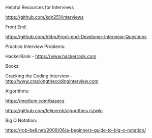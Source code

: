 Helpful Resources for Interviews

https://github.com/kdn251/interviews


Front End:

https://github.com/h5bp/Front-end-Developer-Interview-Questions


Practice Interview Problems:

HackerRank - https://www.hackerrank.com


Books:

Cracking the Coding Interview - http://www.crackingthecodinginterview.com


Algorithms:

https://medium.com/basecs

https://github.com/felipernb/algorithms.js/wiki


Big O Notation:

https://rob-bell.net/2009/06/a-beginners-guide-to-big-o-notation/
